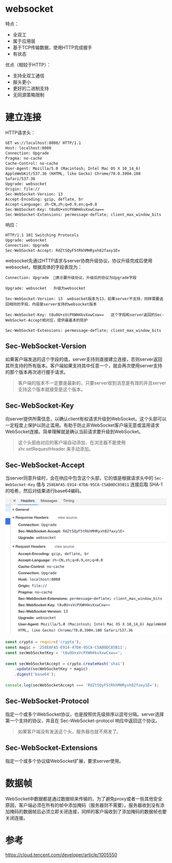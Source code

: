 # websocket
特点：
+ 全双工
+ 属于应用层
+ 基于TCP传输数据，使用HTTP完成握手
+ 有状态

优点（相较于HTTP）：
+ 支持全双工通信
+ 报头更小
+ 更好的二进制支持
+ 无同源策略限制

# 建立连接
HTTP请求头：
```http
GET ws://localhost:8080/ HTTP/1.1
Host: localhost:8080
Connection: Upgrade
Pragma: no-cache
Cache-Control: no-cache
User-Agent: Mozilla/5.0 (Macintosh; Intel Mac OS X 10_14_6) AppleWebKit/537.36 (KHTML, like Gecko) Chrome/78.0.3904.108 Safari/537.36
Upgrade: websocket
Origin: file://
Sec-WebSocket-Version: 13
Accept-Encoding: gzip, deflate, br
Accept-Language: zh-CN,zh;q=0.9,en;q=0.8
Sec-WebSocket-Key: t8u0U+xVcPXWH4kvXxwCxw==
Sec-WebSocket-Extensions: permessage-deflate; client_max_window_bits
```
响应：
```http
HTTP/1.1 101 Switching Protocols
Upgrade: websocket
Connection: Upgrade
Sec-WebSocket-Accept: RdZtSQyF5tRkhMHRyxh82faxy1E=
```
websocket先通过HTTP请求与server协商升级协议，协议升级完成后使用websocket，根据具体的字段表现为：
```http
Connection: Upgrade  表示要升级协议，升级后的协议为Upgrade字段

Upgrade: websocket   升级为websocket

Sec-WebSocket-Version: 13  websocket版本为13，如果server不支持，同样需要返回相同的字段，内容是server支持的websocket版本

Sec-WebSocket-Key: t8u0U+xVcPXWH4kvXxwCxw==   这个字段和server返回的Sec-WebSocket-Accept相对应，提供最基本的防护

Sec-WebSocket-Extensions: permessage-deflate; client_max_window_bits
```

## Sec-WebSocket-Version
如果客户端发送的这个字段的值，server支持则直接建立连接，否则server返回其所支持的所有版本。客户端如果支持其中任意一个，就会再次使用server支持的那个版本再次进行握手请求。
> 客户端的版本不一定要是最新的，只要server收到消息是有效的并且server支持这个版本就接受是这个版本。

## Sec-WebSocket-Key
向server提供所需信息，以确认client有权请求升级到WebSocket。这个头部可以一定程度上保护以防止滥用。有助于防止非WebSocket客户端无意或滥用请求WebSocket连接。简单理解就是确认当前请求要升级到WebSocket。
> 这个头部由对应的客户端自动添加，在浏览器不能使用 xhr.setRequestHeader 来手动添加。

## Sec-WebSocket-Accept
当server同意升级时，会在响应中包含这个头部，它的值是根据请求头中的  `Sec-WebSocket-Key` 值与 `258EAFA5-E914-47DA-95CA-C5AB0DC85B11` 连接后取 SHA-1 的哈希，然后对结果进行base64编码。

![](../assets/websocket.png)
```js
const crypto = require('crypto');
const magic = '258EAFA5-E914-47DA-95CA-C5AB0DC85B11';
const secWebSocketKey = 't8u0U+xVcPXWH4kvXxwCxw==';

const secWebSocketAccept = crypto.createHash('sha1')
	.update(secWebSocketKey + magic)
	.digest('base64');

console.log(secWebSocketAccept === 'RdZtSQyF5tRkhMHRyxh82faxy1E=');
```

## Sec-WebSocket-Protocol
指定一个或多个WebSocket协议，也是按照优先级排序以逗号分隔。server选择第一个支持的协议，并且在 Sec-WebSocket-protocol 响应中返回这个协议。
> 如果客户端没有发送这个头，服务器也就不用发了。

## Sec-WebSocket-Extensions
指定一个或多个协议级WebSocket扩展，要求server使用。

# 数据帧
WebSocket中数据都是通过数据帧来传输的，为了避免proxy或者一些其他安全原因，客户端必须在所有的帧中添加掩码（服务器则不需要）。服务器收到没有添加掩码的数据帧后必须立即关闭连接，同样的客户端收到了添加掩码的数据帧也要关闭连接。


# 参考
https://cloud.tencent.com/developer/article/1005550
